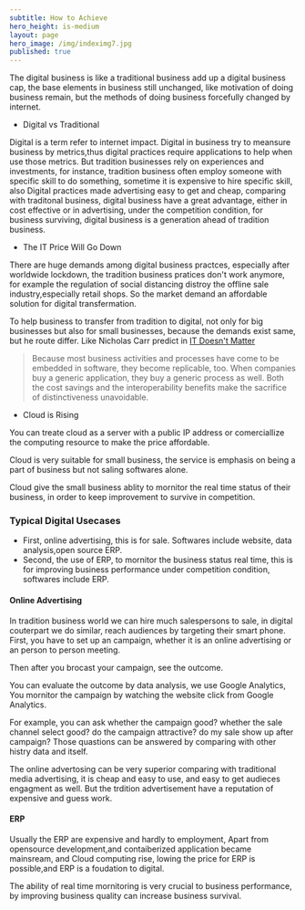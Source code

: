 ```yaml
---
subtitle: How to Achieve
hero_height: is-medium
layout: page
hero_image: /img/indeximg7.jpg
published: true
---
```


The digital business is like a traditional business add up a digital business cap, the base elements in business still unchanged, like motivation of doing business remain, but the methods of doing business forcefully changed by internet.

- Digital vs Traditional

Digital is a term refer to internet impact. Digital in business try to meansure business by metrics,thus digital practices require applications to help when use those metrics. But tradition businesses rely on experiences and investments, for instance, tradition business often employ someone with specific skill to do something, sometime it is expensive to hire specific skill, also Digital practices made advertising easy to get and cheap, comparing with traditonal business, digital business have a great advantage, either in cost effective or in advertising, under the competition condition, for business surviving, digital business is a generation ahead of tradition business.       

- The IT Price Will Go Down

There are huge demands among digital business practces, especially after worldwide lockdown, the tradition business pratices don't work anymore, for example the regulation of social distancing distroy the offline sale industry,especially retail shops. So the market demand an affordable solution for digital transfermation.

To help business to transfer from tradition to digital, not only for big businesses but also for small businesses, because the demands exist same, but he route differ. Like Nicholas Carr predict in [IT Doesn't Matter](https://www.icto.info/Article11.pdf)

> Because  most  business  activities  and processes  have  come  to  be  embedded in software, they become replicable, too. When  companies  buy  a  generic  application, they  buy  a  generic  process  as well. Both  the  cost  savings  and  the  interoperability  benefits  make  the  sacrifice of distinctiveness unavoidable.

- Cloud is Rising

You can treate cloud as a server with a public IP address or comerciallize the computing resource to make the price affordable.

Cloud is very suitable for small business, the service is emphasis on being a part of business but not saling softwares alone.

Cloud give the small business ablity to mornitor the real time status of their business, in order to keep improvement to survive in competition.

### Typical Digital Usecases

- First, online advertising, this is for sale. Softwares include website, data analysis,open source ERP.
- Second, the use of ERP, to mornitor the business status real time, this is for improving business performance under competition condition, softwares include ERP.

#### Online Advertising

In tradition business world we can hire much salespersons to sale, in digital couterpart we do similar, reach audiences by targeting their smart phone. First, you have to set up an campaign, whether it is an online advertising or an person to person meeting.

Then after you brocast your campaign, see the outcome.

You can evaluate the outcome by data analysis, we use Google Analytics, You mornitor the campaign by watching the website click from Google Analytics.

For example, you can ask whether the campaign good? whether the sale channel select good? do the campaign attractive? do my sale show up after campaign? Those quastions can be answered by comparing with other histry data and itself.

The online advertosing can be very superior comparing with traditional media advertising, it is cheap and easy to use, and easy to get audieces engagment as well. But the trdition advertisement have a reputation of expensive and guess work. 

#### ERP

Usually the ERP are expensive and hardly to employment, Apart from opensource development,and contaiberized application became mainsream, and Cloud computing rise, lowing the price for ERP is possible,and ERP is a foudation to digital.

The ability of real time mornitoring is very crucial to business performance, by improving business quality can increase business survival.
